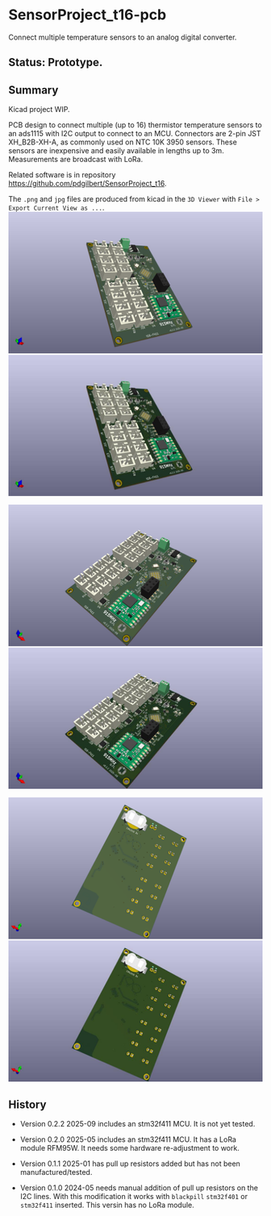 # SensorProject_t16-pcb
Connect multiple temperature sensors to an analog digital converter.

##  Status: Prototype.

## Summary

Kicad project WIP.

PCB design to connect multiple (up to 16) thermistor temperature sensors to an ads1115 with I2C
output to connect to an MCU. Connectors are  2-pin JST XH_B2B-XH-A, as commonly used on NTC 10K 3950 sensors.
These sensors are inexpensive and easily available in lengths up to 3m. 
Measurements are broadcast with LoRa.

Related software is in repository https://github.com/pdgilbert/SensorProject_t16.

The `.png` and `jpg` files are produced from kicad in the `3D Viewer`  with `File > Export Current View as ...`.
![alt text](Graphics/t16-F411-top1.png)
![alt text](Graphics/t16-F411-top1.jpg)

![alt text](Graphics/t16-F411-top2.png)
![alt text](Graphics/t16-F411-top2.jpg)

![alt text](Graphics/t16-F411-bottom1.png)
![alt text](Graphics/t16-F411-bottom1.jpg)

## History

 - Version 0.2.2 2025-09 includes an stm32f411 MCU. It is not yet tested.

 - Version 0.2.0 2025-05 includes an stm32f411 MCU. It has a LoRa module RFM95W.
   It needs some hardware re-adjustment to work.

 - Version 0.1.1 2025-01 has pull up resistors added but has not been manufactured/tested.

 - Version 0.1.0 2024-05 needs manual addition of pull up resistors on the I2C lines. 
   With this modification it works with `blackpill` `stm32f401` or `stm32f411` inserted.
   This versin has no LoRa module.
